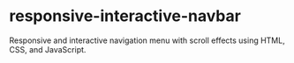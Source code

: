 # responsive-interactive-navbar
 Responsive and interactive navigation menu with scroll effects using HTML, CSS, and JavaScript.
